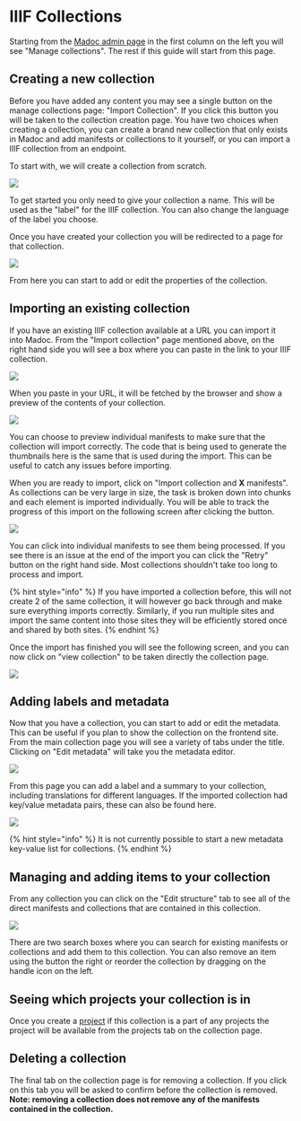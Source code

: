 # IIIF Collections

Starting from the [Madoc admin page](../../administration-pages.md#madoc-admin-page) in the first column on the left you will see "Manage collections". The rest if this guide will start from this page.

## Creating a new collection

Before you have added any content you may see a single button on the manage collections page: "Import Collection". If you click this button you will be taken to the collection creation page. You have two choices when creating a collection, you can create a brand new collection that only exists in Madoc and add manifests or collections to it yourself, or you can import a IIIF collection from an endpoint.

To start with, we will create a collection from scratch.

![](</assets/Screenshot 2021-05-06 at 17.17.17.png>)

To get started you only need to give your collection a name. This will be used as the "label" for the IIIF collection. You can also change the language of the label you choose.

Once you have created your collection you will be redirected to a page for that collection.

![](</assets/Screenshot 2021-05-06 at 17.17.55.png>)

From here you can start to add or edit the properties of the collection.

## Importing an existing collection

If you have an existing IIIF collection available at a URL you can import it into Madoc. From the "Import collection" page mentioned above, on the right hand side you will see a box where you can paste in the link to your IIIF collection.

![](</assets/Screenshot 2021-05-06 at 17.18.10.png>)

When you paste in your URL, it will be fetched by the browser and show a preview of the contents of your collection.

![](</assets/Screenshot 2020-09-02 at 20.37.51.png>)

You can choose to preview individual manifests to make sure that the collection will import correctly. The code that is being used to generate the thumbnails here is the same that is used during the import. This can be useful to catch any issues before importing.

When you are ready to import, click on "Import collection and **X** manifests". As collections can be very large in size, the task is broken down into chunks and each element is imported individually. You will be able to track the progress of this import on the following screen after clicking the button.

![](</assets/Screenshot 2020-09-02 at 20.41.30.png>)

You can click into individual manifests to see them being processed. If you see there is an issue at the end of the import you can click the "Retry" button on the right hand side. Most collections shouldn't take too long to process and import.

{% hint style="info" %}
If you have imported a collection before, this will not create 2 of the same collection, it will however go back through and make sure everything imports correctly. Similarly, if you run multiple sites and import the same content into those sites they will be efficiently stored once and shared by both sites.
{% endhint %}

Once the import has finished you will see the following screen, and you can now click on "view collection" to be taken directly the collection page.

![](</assets/Screenshot 2020-09-02 at 20.44.02.png>)

## Adding labels and metadata

Now that you have a collection, you can start to add or edit the metadata. This can be useful if you plan to show the collection on the frontend site. From the main collection page you will see a variety of tabs under the title. Clicking on "Edit metadata" will take you the metadata editor.

![](</assets/Screenshot 2020-09-02 at 20.44.54.png>)

From this page you can add a label and a summary to your collection, including translations for different languages. If the imported collection had key/value metadata pairs, these can also be found here.

![](</assets/Screenshot 2020-09-02 at 20.46.10.png>)

{% hint style="info" %}
It is not currently possible to start a new metadata key-value list for collections.
{% endhint %}

## Managing and adding items to your collection

From any collection you can click on the "Edit structure" tab to see all of the direct manifests and collections that are contained in this collection.

![](</assets/Screenshot 2020-09-02 at 20.48.23.png>)

There are two search boxes where you can search for existing manifests or collections and add them to this collection. You can also remove an item using the button the right or reorder the collection by dragging on the handle icon on the left.

## Seeing which projects your collection is in

Once you create a [project](../projects/) if this collection is a part of any projects the project will be available from the projects tab on the collection page.

## Deleting a collection

The final tab on the collection page is for removing a collection. If you click on this tab you will be asked to confirm before the collection is removed. **Note: removing a collection does not remove any of the manifests contained in the collection.**
